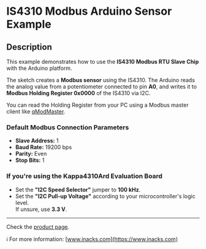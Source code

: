# IS4310 Modbus Arduino Sensor Example

## Description

This example demonstrates how to use the **IS4310 Modbus RTU Slave Chip** with the Arduino platform.

The sketch creates a **Modbus sensor** using the IS4310. The Arduino reads the analog value from a potentiometer connected to pin **A0**, and writes it to **Modbus Holding Register 0x0000** of the IS4310 via I2C.

You can read the Holding Register from your PC using a Modbus master client like [qModMaster](https://sourceforge.net/projects/qmodmaster/).

### Default Modbus Connection Parameters

- **Slave Address:** 1  
- **Baud Rate:** 19200 bps  
- **Parity:** Even  
- **Stop Bits:** 1  

### If you're using the Kappa4310Ard Evaluation Board

- Set the **"I2C Speed Selector"** jumper to **100 kHz**.  
- Set the **"I2C Pull-up Voltage"** according to your microcontroller's logic level.  
  If unsure, use **3.3 V**.

---

Check the [product page](https://www.inacks.com/is4310).

ℹ️ For more information: [www.inacks.com](https://www.inacks.com)
